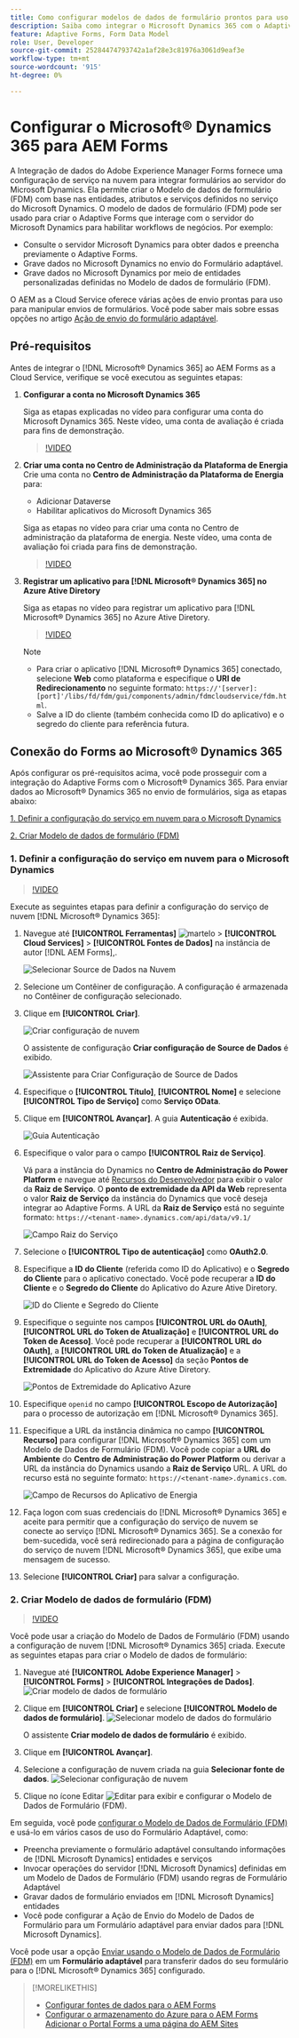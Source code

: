 ```yaml
---
title: Como configurar modelos de dados de formulário prontos para uso do Microsoft Dynamics 365 para o Adaptive Forms?
description: Saiba como integrar o Microsoft Dynamics 365 com o Adaptive Forms.
feature: Adaptive Forms, Form Data Model
role: User, Developer
source-git-commit: 25284474793742a1af28e3c81976a3061d9eaf3e
workflow-type: tm+mt
source-wordcount: '915'
ht-degree: 0%

---
```



# Configurar o Microsoft® Dynamics 365 para AEM Forms

A Integração de dados do Adobe Experience Manager Forms fornece uma configuração de serviço na nuvem para integrar formulários ao servidor do Microsoft Dynamics. Ela permite criar o Modelo de dados de formulário (FDM) com base nas entidades, atributos e serviços definidos no serviço do Microsoft Dynamics. O modelo de dados de formulário (FDM) pode ser usado para criar o Adaptive Forms que interage com o servidor do Microsoft Dynamics para habilitar workflows de negócios. Por exemplo:
* Consulte o servidor Microsoft Dynamics para obter dados e preencha previamente o Adaptive Forms.
* Grave dados no Microsoft Dynamics no envio do Formulário adaptável.
* Grave dados no Microsoft Dynamics por meio de entidades personalizadas definidas no Modelo de dados de formulário (FDM).

O AEM as a Cloud Service oferece várias ações de envio prontas para uso para manipular envios de formulários. Você pode saber mais sobre essas opções no artigo [Ação de envio do formulário adaptável](/help/forms/configure-submit-actions-core-components.md).

<!-- 
[[!DNL Experience Manager Forms] Data Integration](data-integration.md) provides [!DNL Microsoft&reg; Dynamics 365] Cloud Services to integrate Adaptive Forms with out of the box Form Data Model (FDM). The Adaptive Forms can then interact with [!DNL Microsoft&reg; Dynamics 365] servers to enable business workflows. For example:

* Write data into [!DNL Microsoft&reg; Dynamics 365] on Adaptive Form submission.
* Write data in [!DNL Microsoft&reg; Dynamics 365] through custom entities defined in Form Data Model (FDM) and conversely.
* Query [!DNL Microsoft&reg; Dynamics 365]server for data and prepopulate Adaptive Forms.
* Read data from [!DNL Microsoft&reg; Dynamics 365] server.

[!DNL Microsoft&reg; Dynamics 365] cloud services and Form Data Model (FDM) are available out of the box on the [!DNL AEM Forms] Server after you [set up a development project for Forms based on Experience Manager archetype](setup-local-development-environment.md#forms-cloud-service-local-development-environment).

>[!NOTE]
>
>Microsoft&reg; Dynamics 365 cloud services and Form Data Model (FDM) are available out of the box only if you set up an [!DNL Experience Manager Forms] as a [!DNL Cloud Service] project based on [AEM Archetype 30](https://github.com/adobe/aem-project-archetype/releases/tag/aem-project-archetype-30) or later.-->

## Pré-requisitos

Antes de integrar o [!DNL Microsoft® Dynamics 365] ao AEM Forms as a Cloud Service, verifique se você executou as seguintes etapas:


1. **Configurar a conta no Microsoft Dynamics 365**

   Siga as etapas explicadas no vídeo para configurar uma conta do Microsoft Dynamics 365. Neste vídeo, uma conta de avaliação é criada para fins de demonstração.

   >[!VIDEO](https://video.tv.adobe.com/v/3444389/)

1. **Criar uma conta no Centro de Administração da Plataforma de Energia**
Crie uma conta no **Centro de Administração da Plataforma de Energia** para:
   * Adicionar Dataverse
   * Habilitar aplicativos do Microsoft Dynamics 365

   Siga as etapas no vídeo para criar uma conta no Centro de administração da plataforma de energia. Neste vídeo, uma conta de avaliação foi criada para fins de demonstração.
   >[!VIDEO](https://video.tv.adobe.com/v/3444388)

1. **Registrar um aplicativo para [!DNL Microsoft® Dynamics 365] no Azure Ative Diretory**

   Siga as etapas no vídeo para registrar um aplicativo para [!DNL Microsoft® Dynamics 365] no Azure Ative Diretory.

   >[!VIDEO](https://video.tv.adobe.com/v/3444369/dynamics365integration-microsoftdynamics-apiaccess-azuread-appregistration)

   >[!NOTE]
   >
   > * Para criar o aplicativo [!DNL Microsoft® Dynamics 365] conectado, selecione **Web** como plataforma e especifique o **URI de Redirecionamento** no seguinte formato: `https://'[server]:[port]'/libs/fd/fdm/gui/components/admin/fdmcloudservice/fdm.html`.
   > * Salve a ID do cliente (também conhecida como ID do aplicativo) e o segredo do cliente para referência futura.

## Conexão do Forms ao Microsoft® Dynamics 365

Após configurar os pré-requisitos acima, você pode prosseguir com a integração do Adaptive Forms com o Microsoft® Dynamics 365. Para enviar dados ao Microsoft® Dynamics 365 no envio de formulários, siga as etapas abaixo:

[1. Definir a configuração do serviço em nuvem para o Microsoft Dynamics](#1-configure-cloud-service-configuration-for-microsoft-dynamics)

[2. Criar Modelo de dados de formulário (FDM)](#2-create-form-data-model-fdm)

### 1. Definir a configuração do serviço em nuvem para o Microsoft Dynamics

>[!VIDEO](https://video.tv.adobe.com/v/3444370/cloudconfiguration-dataintegration-adobeexperiencemanager-aemforms-microsoftdynamics)

Execute as seguintes etapas para definir a configuração do serviço de nuvem [!DNL Microsoft® Dynamics 365]:

1. Navegue até **[!UICONTROL Ferramentas]** ![martelo](assets/hammer.png) > **[!UICONTROL Cloud Services]** > **[!UICONTROL Fontes de Dados]** na instância de autor [!DNL AEM Forms],.

   ![Selecionar Source de Dados na Nuvem](/help/forms/assets/dynamics-data-source.png)
1. Selecione um Contêiner de configuração. A configuração é armazenada no Contêiner de configuração selecionado.
1. Clique em **[!UICONTROL Criar]**.

   ![Criar configuração de nuvem](/help/forms/assets/dynamics-select-configuration.png)

   O assistente de configuração **Criar configuração de Source de Dados** é exibido.

   ![Assistente para Criar Configuração de Source de Dados](/help/forms/assets/dynamics-create-data-configuration.png)

1. Especifique o **[!UICONTROL Título]**, **[!UICONTROL Nome]** e selecione **[!UICONTROL Tipo de Serviço]** como **Serviço OData**.
1. Clique em **[!UICONTROL Avançar]**. A guia **Autenticação** é exibida.

   ![Guia Autenticação](/help/forms/assets/dynamics-authentication-tab.png)

1. Especifique o valor para o campo **[!UICONTROL Raiz de Serviço]**.

   Vá para a instância do Dynamics no **Centro de Administração do Power Platform** e navegue até [Recursos do Desenvolvedor](https://docs.microsoft.com/en-us/powerapps/developer/data-platform/view-download-developer-resources) para exibir o valor da **Raiz de Serviço**. O **ponto de extremidade da API da Web** representa o valor **Raiz de Serviço** da instância do Dynamics que você deseja integrar ao Adaptive Forms. A URL da **Raiz de Serviço** está no seguinte formato: `https://<tenant-name>.dynamics.com/api/data/v9.1/`

   ![Campo Raiz do Serviço](/help/forms/assets/dynamics-service-root.png)

1. Selecione o **[!UICONTROL Tipo de autenticação]** como **OAuth2.0**.
1. Especifique a **ID do Cliente** (referida como ID do Aplicativo) e o **Segredo do Cliente** para o aplicativo conectado.
Você pode recuperar a **ID do Cliente** e o **Segredo do Cliente** do Aplicativo do Azure Ative Diretory.

   ![ID do Cliente e Segredo do Cliente](/help/forms/assets/dynamics-azure-app-resgistration.png)

1. Especifique o seguinte nos campos **[!UICONTROL URL do OAuth]**, **[!UICONTROL URL do Token de Atualização]** e **[!UICONTROL URL do Token de Acesso]**.
Você pode recuperar a **[!UICONTROL URL do OAuth]**, a **[!UICONTROL URL do Token de Atualização]** e a **[!UICONTROL URL do Token de Acesso]** da seção **Pontos de Extremidade** do Aplicativo do Azure Ative Diretory.

   ![Pontos de Extremidade do Aplicativo Azure](/help/forms/assets/dynamics-azure-app-endpoints.png)

1. Especifique `openid` no campo **[!UICONTROL Escopo de Autorização]** para o processo de autorização em [!DNL Microsoft® Dynamics 365].
1. Especifique a URL da instância dinâmica no campo **[!UICONTROL Recurso]** para configurar [!DNL Microsoft® Dynamics 365] com um Modelo de Dados de Formulário (FDM).
Você pode copiar a **URL do Ambiente** do **Centro de Administração do Power Platform** ou derivar a URL da instância do Dynamics usando a **Raiz de Serviço** URL. A URL do recurso está no seguinte formato: `https://<tenant-name>.dynamics.com`.

   ![Campo de Recursos do Aplicativo de Energia](/help/forms/assets/dynamics-resource-field.png)

1. Faça logon com suas credenciais do [!DNL Microsoft® Dynamics 365] e aceite para permitir que a configuração do serviço de nuvem se conecte ao serviço [!DNL Microsoft® Dynamics 365]. Se a conexão for bem-sucedida, você será redirecionado para a página de configuração do serviço de nuvem [!DNL Microsoft® Dynamics 365], que exibe uma mensagem de sucesso.
1. Selecione **[!UICONTROL Criar]** para salvar a configuração.

### 2. Criar Modelo de dados de formulário (FDM)

>[!VIDEO](https://video.tv.adobe.com/v/3444367/aemforms-adobeexperiencemanager-formdatamodel--dataintegration-digitalforms)

Você pode usar a criação do Modelo de Dados de Formulário (FDM) usando a configuração de nuvem [!DNL Microsoft® Dynamics 365] criada. Execute as seguintes etapas para criar o Modelo de dados de formulário:

1. Navegue até **[!UICONTROL Adobe Experience Manager]** > **[!UICONTROL Forms]** > **[!UICONTROL Integrações de Dados]**.
   ![Criar modelo de dados de formulário](/help/forms/assets/dynamics-create-fdm.png)

1. Clique em **[!UICONTROL Criar]** e selecione **[!UICONTROL Modelo de dados de formulário]**.
   ![Selecionar modelo de dados do formulário](/help/forms/assets/dynamics-select-fdm.png)

   O assistente **Criar modelo de dados de formulário** é exibido.
1. Clique em **[!UICONTROL Avançar]**.
1. Selecione a configuração de nuvem criada na guia **Selecionar fonte de dados**.
   ![Selecionar configuração de nuvem](/help/forms/assets/dynamics-select-cloud-config.png)

1. Clique no ícone Editar ![Editar](assets/edit.png) para exibir e configurar o Modelo de Dados de Formulário (FDM).

Em seguida, você pode [configurar o Modelo de Dados de Formulário (FDM)](/help/forms/work-with-form-data-model.md#configure-services) e usá-lo em vários casos de uso do Formulário Adaptável, como:

* Preencha previamente o formulário adaptável consultando informações de [!DNL Microsoft Dynamics] entidades e serviços
* Invocar operações do servidor [!DNL Microsoft Dynamics] definidas em um Modelo de Dados de Formulário (FDM) usando regras de Formulário Adaptável
* Gravar dados de formulário enviados em [!DNL Microsoft Dynamics] entidades
* Você pode configurar a Ação de Envio do Modelo de Dados de Formulário para um Formulário adaptável para enviar dados para [!DNL Microsoft Dynamics].

Você pode usar a opção [Enviar usando o Modelo de Dados de Formulário (FDM)](/help/forms/using-form-data-model.md) em um **Formulário adaptável** para transferir dados do seu formulário para o [!DNL Microsoft® Dynamics 365] configurado.


>[!MORELIKETHIS]
>
>* [Configurar fontes de dados para o AEM Forms](/help/forms/configure-data-sources.md)
>* [Configurar o armazenamento do Azure para o AEM Forms](/help/forms/configure-azure-storage.md)
>  [Adicionar o Portal Forms a uma página do AEM Sites](/help/forms/configure-forms-portal.md)